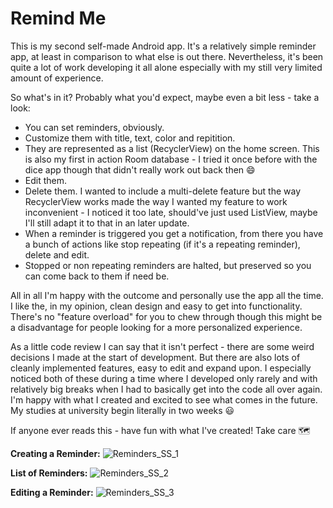 # Remind Me

This is my second self-made Android app. It's a relatively simple reminder app, at least in comparison to what else is out there. Nevertheless, it's been quite a lot of work developing it all alone especially with my still very limited amount of experience. 

So what's in it? Probably what you'd expect, maybe even a bit less - take a look:
* You can set reminders, obviously. 
* Customize them with title, text, color and repitition. 
* They are represented as a list (RecyclerView) on the home screen. This is also my first in action Room database - I tried it once before with the dice app though that didn't really work out back then :smile:
* Edit them.
* Delete them. I wanted to include a multi-delete feature but the way RecyclerView works made the way I wanted my feature to work inconvenient - I noticed it too late, should've just used ListView, maybe I'll still adapt it to that in an later update.
* When a reminder is triggered you get a notification, from there you have a bunch of actions like stop repeating (if it's a repeating reminder), delete and edit.
* Stopped or non repeating reminders are halted, but preserved so you can come back to them if need be.

All in all I'm happy with the outcome and personally use the app all the time. I like the, in my opinion, clean design and easy to get into functionality. There's no "feature overload" for you to chew through though this might be a disadvantage for people looking for a more personalized experience.

As a little code review I can say that it isn't perfect - there are some weird decisions I made at the start of development. But there are also lots of cleanly implemented features, easy to edit and expand upon. I especially noticed both of these during a time where I developed only rarely and with relatively big breaks when I had to basically get into the code all over again. I'm happy with what I created and excited to see what comes in the future. My studies at university begin literally in two weeks :smiley:

If anyone ever reads this - have fun with what I've created! Take care :world_map:

**Creating a Reminder:**
![Reminders_SS_1](https://github.com/LukasH77/RemindMe/blob/master/app/src/main/res/drawable/reminder_ss_1_phone_en.png)

**List of Reminders:**
![Reminders_SS_2](https://github.com/LukasH77/RemindMe/blob/master/app/src/main/res/drawable/reminder_ss_3_phone_en.png)

**Editing a Reminder:**
![Reminders_SS_3](https://github.com/LukasH77/RemindMe/blob/master/app/src/main/res/drawable/reminder_ss_4_phone_en.png)
